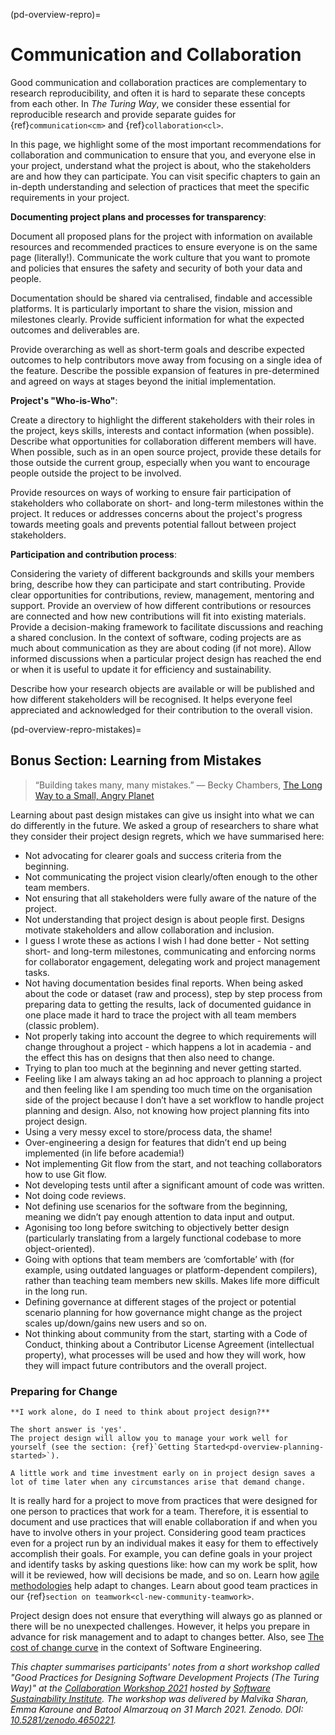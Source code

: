 (pd-overview-repro)=
# Communication and Collaboration

Good communication and collaboration practices are complementary to research reproducibility, and often it is hard to separate these concepts from each other. In _The Turing Way_, we consider these essential for reproducible research and provide separate guides for {ref}`communication<cm>` and {ref}`collaboration<cl>`.

In this page, we highlight some of the most important recommendations for collaboration and communication to ensure that you, and everyone else in your project, understand what the project is about, who the stakeholders are and how they can participate. You can visit specific chapters to gain an in-depth understanding and selection of practices that meet the specific requirements in your project.

**Documenting project plans and processes for transparency**:

Document all proposed plans for the project with information on available resources and recommended practices to ensure everyone is on the same page (literally!). Communicate the work culture that you want to promote and policies that ensures the safety and security of both your data and people.

Documentation should be shared via centralised, findable and accessible platforms. It is particularly important to share the vision, mission and milestones clearly. Provide sufficient information for what the expected outcomes and deliverables are.

Provide overarching as well as short-term goals and describe expected outcomes to help contributors move away from focusing on a single idea of the feature. Describe the possible expansion of features in pre-determined and agreed on ways at stages beyond the initial implementation.

**Project's "Who-is-Who"**:

Create a directory to highlight the different stakeholders with their roles in the project, keys skills, interests and contact information (when possible). Describe what opportunities for collaboration different members will have. When possible, such as in an open source project, provide these details for those outside the current group, especially when you want to encourage people outside the project to be involved.

Provide resources on ways of working to ensure fair participation of stakeholders who collaborate on short- and long-term milestones within the project. It reduces or addresses concerns about the project's progress towards meeting goals and prevents potential fallout between project stakeholders.

**Participation and contribution process**:

Considering the variety of different backgrounds and skills your members bring, describe how they can participate and start contributing. Provide clear opportunities for contributions, review, management, mentoring and support. Provide an overview of how different contributions or resources are connected and how new contributions will fit into existing materials. Provide a decision-making framework to facilitate discussions and reaching a shared conclusion. In the context of software, coding projects are as much about communication as they are about coding (if not more). Allow informed discussions when a particular project design has reached the end or when it is useful to update it for efficiency and sustainability.

Describe how your research objects are available or will be published and how different stakeholders will be recognised. It helps everyone feel appreciated and acknowledged for their contribution to the overall vision.


<!--
(pd-overview-repro-turingway)=
## _The Turing Way_ Chapter for Communication and Collaboration

We recommend reading the following chapters to understand effective communication and collaboration for project design.

### Basic Requirements
- {ref}`<>`
- {ref}`<>`
- {ref}`<>`

### Advanced Requirements
- {ref}`<>`
- {ref}`<>`
-->

(pd-overview-repro-mistakes)=
## Bonus Section: Learning from Mistakes

> “Building takes many, many mistakes.” ― Becky Chambers, [The Long Way to a Small, Angry Planet](https://www.goodreads.com/work/quotes/42270825)

Learning about past design mistakes can give us insight into what we can do differently in the future. We asked a group of researchers to share what they consider their project design regrets, which we have summarised here:

- Not advocating for clearer goals and success criteria from the beginning.
- Not communicating the project vision clearly/often enough to the other team members.
- Not ensuring that all stakeholders were fully aware of the nature of the project.
- Not understanding that project design is about people first. Designs motivate stakeholders and allow collaboration and inclusion.
- I guess I wrote these as actions I wish I had done better - Not setting short- and long-term milestones, communicating and enforcing norms for collaborator engagement, delegating work and project management tasks.
- Not having documentation besides final reports. When being asked about the code or dataset (raw and process), step by step process from preparing data to getting the results, lack of documented guidance in one place made it hard to trace the project with all team members (classic problem).
- Not properly taking into account the degree to which requirements will change throughout a project - which happens a lot in academia - and the effect this has on designs that then also need to change.
- Trying to plan too much at the beginning and never getting started.
- Feeling like I am always taking an ad hoc approach to planning a project and then feeling like I am spending too much time on the organisation side of the project because I don’t have a set workflow to handle project planning and design. Also, not knowing how project planning fits into project design.
- Using a very messy excel to store/process data, the shame!
- Over-engineering a design for features that didn’t end up being implemented (in life before academia!)
- Not implementing Git flow from the start, and not teaching collaborators how to use Git flow.
- Not developing tests until after a significant amount of code was written.
- Not doing code reviews.
- Not defining use scenarios for the software from the beginning, meaning we didn’t pay enough attention to data input and output.
- Agonising too long before switching to objectively better design (particularly translating from a largely functional codebase to more object-oriented).
- Going with options that team members are ‘comfortable’ with (for example, using outdated languages or platform-dependent compilers), rather than teaching team members new skills. Makes life more difficult in the long run.
- Defining governance at different stages of the project or potential scenario planning for how governance might change as the project scales up/down/gains new users and so on.
- Not thinking about community from the start, starting with a Code of Conduct, thinking about a Contributor License Agreement (intellectual property), what processes will be used and how they will work, how they will impact future contributors and the overall project.

### Preparing for Change

```{note}
**I work alone, do I need to think about project design?**

The short answer is 'yes'.
The project design will allow you to manage your work well for yourself (see the section: {ref}`Getting Started<pd-overview-planning-started>`).

A little work and time investment early on in project design saves a lot of time later when any circumstances arise that demand change.
```

It is really hard for a project to move from practices that were designed for one person to practices that work for a team. Therefore, it is essential to document and use practices that will enable collaboration if and when you have to involve others in your project. Considering good team practices even for a project run by an individual makes it easy for them to effectively accomplish their goals. For example, you can define goals in your project and identify tasks by asking questions like: how can my work be split, how will it be reviewed, how will decisions be made, and so on. Learn how [agile methodologies](http://www.agilenutshell.com/) help adapt to changes. Learn about good team practices in our {ref}`section on teamwork<cl-new-community-teamwork>`.

Project design does not ensure that everything will always go as planned or there will be no unexpected challenges. However, it helps you prepare in advance for risk management and to adapt to changes better. Also, see [The cost of change curve](http://www.agilemodeling.com/essays/costOfChange.htm) in the context of Software Engineering.

_This chapter summarises participants' notes from a short workshop called "Good Practices for Designing Software Development Projects (The Turing Way)" at the [Collaboration Workshop 2021](https://www.software.ac.uk/cw21)  hosted by [Software Sustainability Institute](https://www.software.ac.uk). The workshop was delivered by Malvika Sharan, Emma Karoune and Batool Almarzouq on 31 March 2021. Zenodo. DOI: [10.5281/zenodo.4650221](https://doi.org/10.5281/zenodo.4650221)._
